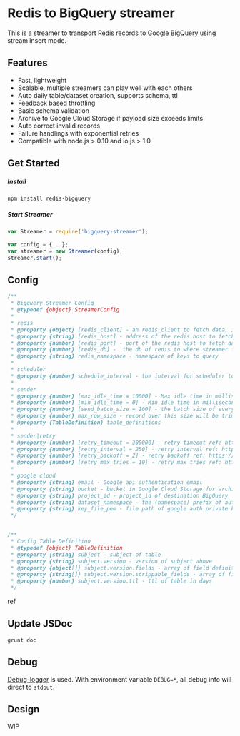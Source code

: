 # Redis to BigQuery streamer

This is a streamer to transport Redis records to Google BigQuery using stream insert mode.

## Features
* Fast, lightweight
* Scalable, multiple streamers can play well with each others
* Auto daily table/dataset creation, supports schema, ttl
* Feedback based throttling
* Basic schema validation
* Archive to Google Cloud Storage if payload size exceeds limits
* Auto correct invalid records
* Failure handlings with exponential retries
* Compatible with node.js > 0.10 and io.js > 1.0



## Get Started

##### Install
```
npm install redis-bigquery
```

##### Start Streamer
```js
var Streamer = require('bigquery-streamer');

var config = {...};
var streamer = new Streamer(config);
streamer.start();
```
## Config
```js
/**
 * Bigquery Streamer Config
 * @typedef {object} StreamerConfig
 *
 * redis
 * @property {object} [redis_client] - an redis_client to fetch data, if this is provided, redis_port and redis_host would be ignored.
 * @property {string} [redis_host] - address of the redis host to fetch data.
 * @property {number} [redis_port] - port of the redis host to fetch data.
 * @property {number} [redis_db] -  the db of redis to where streamer fetch data from.
 * @property {string} redis_namespace - namespace of keys to query
 *
 * scheduler
 * @property {number} schedule_interval - the interval for scheduler to scan new keys
 *
 * sender
 * @property {number} [max_idle_time = 10000] - Max idle time in millisecond for a sender to wait before next fetch
 * @property {number} [min_idle_time = 0] - Min idle time in millisecond for a sender to wait before next fetch
 * @property {number} [send_batch_size = 100] - the batch size of every BigQuery stream insert
 * @property {number} max_row_size - record over this size will be trimmed and archived to GCS
 * @property {TableDefinition} table_definitions
 *
 * sender|retry
 * @property {number} [retry_timeout = 300000] - retry timeout ref: https://github.com/jut-io/bluebird-retry/
 * @property {number} [retry_interval = 250] - retry interval ref: https://github.com/jut-io/bluebird-retry/
 * @property {number} [retry_backoff = 2] - retry backoff ref: https://github.com/jut-io/bluebird-retry/
 * @property {number} [retry_max_tries = 10] - retry max tries ref: https://github.com/jut-io/bluebird-retry/
 *
 * google cloud
 * @property {string} email - Google api authentication email
 * @property {string} bucket - bucket in Google Cloud Storage for archive
 * @property {string} project_id - project_id of destination BigQuery
 * @property {string} dataset_namespace - the (namespace) prefix of auto created datasets
 * @property {string} key_file_pem - file path of google auth private key pem file
 */


/**
 * Config Table Definition
 * @typedef {object} TableDefinition
 * @property {string} subject - subject of table
 * @property {string} subject.version - version of subject above
 * @property {object[]} subject.version.fields - array of field definitions, ref: https://cloud.google.com/bigquery/loading-data-into-bigquery
 * @property {string[]} subject.version.strippable_fields - array of fields which will be stripped when the item size is greater than max_row_size
 * @property {number} subject.version.ttl - ttl of table in days
 */
```
ref

## Update JSDoc
```
grunt doc

```

## Debug
[Debug-logger](https://www.npmjs.com/package/debug-logger) is used. With environment variable `DEBUG=*`, all debug info will direct to `stdout`.

## Design
WIP




